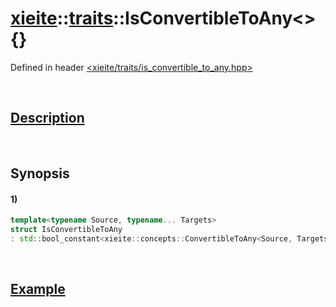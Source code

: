 # [xieite](../../xieite.md)\:\:[traits](../../traits.md)\:\:IsConvertibleToAny\<\> \{\}
Defined in header [<xieite/traits/is_convertible_to_any.hpp>](../../../include/xieite/traits/is_convertible_to_any.hpp)

&nbsp;

## [Description](../concepts/convertible_to_any.md#Description)

&nbsp;

## Synopsis
#### 1)
```cpp
template<typename Source, typename... Targets>
struct IsConvertibleToAny
: std::bool_constant<xieite::concepts::ConvertibleToAny<Source, Targets...>> {};
```

&nbsp;

## [Example](../concepts/convertible_to_any.md#Example)
